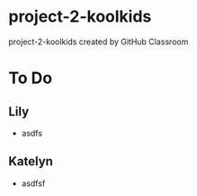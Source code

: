 # project-2-koolkids
project-2-koolkids created by GitHub Classroom


# To Do

## Lily
- asdfs

## Katelyn 
- asdfsf
